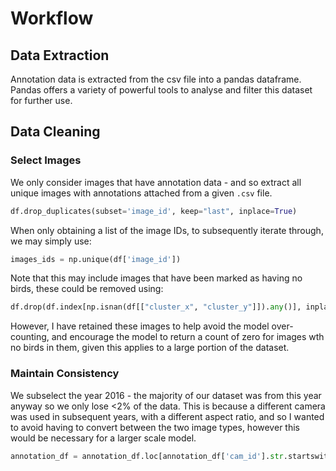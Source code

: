 # Workflow

## Data Extraction

Annotation data is extracted from the csv file into a pandas dataframe. Pandas offers a variety of powerful tools to analyse and filter this dataset for further use.

## Data Cleaning

### Select Images

We only consider images that have annotation data - and so extract all unique images with annotations attached from a given `.csv` file.

```python
df.drop_duplicates(subset='image_id', keep="last", inplace=True)
```

When only obtaining a list of the image IDs, to subsequently iterate through, we may simply use:

```python
images_ids = np.unique(df['image_id'])
```
Note that this may include images that have been marked as having no birds, these could be removed using:

```python
df.drop(df.index[np.isnan(df[["cluster_x", "cluster_y"]]).any()], inplace=True) 
```

However, I have retained these images to help avoid the model over-counting, and encourage the model to return a count of zero for images wth no birds in them, given this applies to a large portion of the dataset.

### Maintain Consistency

We subselect the year 2016 - the majority of our dataset was from this year anyway so we only lose <2% of the data. This is because a different camera was used in subsequent years, with a different aspect ratio, and so I wanted to avoid having to convert between the two image types, however this would be necessary for a larger scale model.

```python
annotation_df = annotation_df.loc[annotation_df['cam_id'].str.startswith('HVITa2016')]
```